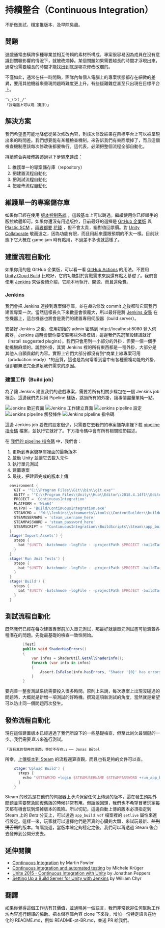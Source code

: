 # 持續整合（Continuous Integration）
不斷做測試、穩定推版本、及早除臭蟲。

## 問題
遊戲通常由橫跨多種專業並相互倚賴的素材所構成，專案很容易因為成員在沒有意識到關聯影響的情況下，就被改爛掉。某個問題如果需要越長的時間才浮現出來，通常也需要越長的時間才能找出到底是哪次修改改爛的。

不僅如此，通常在任一時間點，團隊內每個人電腦上的專案狀態都存在細微的差異，要用其他機器來重現問題時難度更上升。有些疑難雜症甚至只出現在目標平台上。

```
¯\_(ツ)_/¯
「我電腦上可以跑（攤手）」
```

## 解決方案
我們希望盡可能地降低從某次修改內容，到該次修改結果在目標平台上可以被呈現出來的時間差。我們想要能有某種檢查機制，來告訴我們有東西壞掉了，而且這個檢查機制應該每次修改後都要執行。這代表，必須把整個流程全部自動化。

持續整合與發佈將透過以下步驟來達成：
1. 維護單一的專案儲存庫（repository）
2. 把建置流程自動化
3. 把測試流程自動化
4. 把發佈流程自動化

## 維護單一的專案儲存庫
如果你已經在使用 [版本控制系統](https://en.wikipedia.org/wiki/Version_control) ，這段基本上可以跳過。繼續使用你已經順手的版控軟體即可。如果你還沒有用過版控，目前最好的選擇是 [GitHub 企業版](https://github.com/enterprise) 與 [Plastic SCM](https://www.plasticscm.com/) 。[兩者都要](https://github.com/pricing) [花錢](https://www.plasticscm.com/pricing) ，但不會太貴，絕對值回票價。對 [Unity Collaborate](https://unity.com/unity/features/collaborate) 敬而遠之，因為功能有限，而且用起來還跟預期的不太一樣。目前狀態下它大概在 game jam 時有點用，不過差不多也就這樣了。

## 建置流程自動化
如果你用的是 GitHub 企業版，可以看一看 [GitHub Actions](https://github.com/features/actions) 的用法。不要用 [Unity Cloud Build](https://unity3d.com/unity/features/cloud-build) 比較好，它的功能對於實戰需求來說還有點太基礎了。我們會使用 [Jenkins](https://jenkins.io/) 來做後續介紹，它能本地執行、開源，而且還免費。

### Jenkins
我們會把 Jenkins 連接到專案儲存庫，並在*每次*修改 commit 之後都叫它幫我們建置專案一次。當然這樣長久下來數量會很龐大，所以最好是將 [Jenkins 安裝](https://jenkins.io/download/thank-you-downloading-windows-installer-stable/) 在空機器上，這台機器也將會是我們的建置專用伺服器（build server）。

安裝好 Jenkins 之後，使用初始的 admin 密碼到 http://localhost:8080 登入伺服器，Jenkins 這時會問你要安裝哪些外掛模組，這邊我們先選預設建議就好（Install suggested plugins）。我們只會用到一小部分的外掛，但要一個一個手動挑蠻麻煩的。說到外掛，其實 Jenkins 裡的所有東西都是一種外掛，大部分是其他人自願貢獻的內容。實際上它們大部分都沒有到*商業上線專案可用（production ready）*的品質，這也是為何常看到當中有各種重複功能的外掛，但卻都無法完全滿足我們需求的原因。

### 建置工作（Build job）
為了讓 Jenkins 建置我們的遊戲專案，需要將所有相關步驟包在一個 Jenkins job 裡面。這邊我們先只用 Pipeline 樣版，跳過所有的外掛，讓事情盡量單純一點。

![Jenkins 歡迎頁面](Documentation/Jenkins1.png "跑起來了！")
![Jenkins 工作建立頁面](Documentation/Jenkins2.png "給馬利歐用的水管線（Pipeline）...")
![Jenkins pipeline 設定](Documentation/Pipeline1.png)
![Jenkins pipeline 觸發條件](Documentation/Pipeline2.png)
![Jenkins pipeline 指令碼](Documentation/Pipeline3.png)

這邊 Jenkins job 要做的設定很少，只需要它去我們的專案儲存庫裡下載 [pipeline 指令碼](https://jenkins.io/doc/book/pipeline/jenkinsfile/) 檔案，並執行它就好了。下方指令碼中會有所有相關細節描述。

在 [我們的 pipeline 指令碼](BuildScripts/Jenkins/Jenkinsfile) 中，我們會：
1. 更新到專案儲存庫裡面的最新版本
2. 啟動 Unity 並讓它去載入元件
3. 執行單元測試
4. 建置專案
5. 最後，把建置完成的版本上傳

```groovy
  environment {
    GIT = '"C:\\Program Files\\Git\\bin\\git.exe"'
    UNITY = '"C:\\Program Files\\Unity\\Hub\\Editor\\2018.4.14f1\\Editor\\Unity.exe"'
    PROJECT = 'ContinuousIntegration'
    PLATFORM = 'Win64'
    OUTPUT = 'Build/ContinuousIntegration.exe'
    STEAMCMD = '"W:\\Jenkins\\steamworks\\tools\\ContentBuilder\\builder\\steamcmd.exe"'
    STEAMUSERNAME = 'steam_username_here'
    STEAMPASSWORD = 'steam_password_here'
    STEAMSCRIPT = '"ContinuousIntegration\\BuildScripts\\Steam\\app_build.vdf"'
  }
  stage('Import Assets') {
    steps {
      bat "$UNITY -batchmode -logFile - -projectPath $PROJECT -buildTarget $PLATFORM -quit -accept-apiupdate"
    }
  }
  stage('Run Unit Tests') {
    steps {
      bat "$UNITY -batchmode -logFile - -projectPath $PROJECT -buildTarget $PLATFORM -runEditorTests"
    }
  }
  stage('Build') {
    steps {
      bat "$UNITY -batchmode -logFile - -projectPath $PROJECT -buildTarget $PLATFORM -quit -buildWindows64Player $OUTPUT"
    }
  }
```

## 測試流程自動化
既然我們已經在每次建置專案前加入單元測試，那最好就讓單元測試盡可能涵蓋各種潛在的問題。先從最基礎的檢查一致性開始。

```csharp
        [Test]
        public void ShaderHasErrors()
        {
            var infos = ShaderUtil.GetAllShaderInfo();
            foreach (var info in infos)
            {
                Assert.IsFalse(info.hasErrors, "Shader '{0}' has errors.", info.name);
            }
        }
```

要完善一整套測試系統需要投入很多時間。原則上來說，每次專案上出現沒碰過的問題時，大概就是新增一項測試的好時機。撰寫這項新測試的角度，當然就是希望可以防止同一個問題再次發生。

## 發佈流程自動化
現在這個建置版本已經通過了我們所設下的一些基礎檢查，但至此尚欠最關鍵的一步。我們需要*真人*來進行測試。

```
「沒有真的發佈的東西，等於不存在。」── Jonas Bötel
```

所幸，[上傳版本到 Steam](https://partner.steamgames.com/doc/sdk/uploading) 的流程還算直觀，而且也有足夠的文件可以查。

```groovy
    stage('Upload Build') {
      steps {
        echo "$STEAMCMD +login $STEAMUSERNAME $STEAMPASSWORD +run_app_build $STEAMSCRIPT"
      }
    }
```

Steam 的政策是在他們的伺服器上*永久*保留任何上傳過的版本，這在發生預期外問題並需要緊急回復舊版的時候非常有用。但話說回頭，我們也不希望冒著玩家每天都有機會玩到爛掉版本的風險。所以切記，這邊自動上傳的版本必須指定到 Steam 上的 *Beta* 分支上，可以透過 `app_build.vdf` 檔案裡的 `setlive` 屬性來進行設定。這樣一來，玩家就可以選擇他們是否真的心臟夠大顆，來試玩最新、~~熱到燙舌頭~~的版本。每隔幾週，當版本確定夠穩定之後，我們可以再透過 Steam 後台去發佈到公開分支去。

## 延伸閱讀
- [Continuous Integration](https://martinfowler.com/articles/continuousIntegration.html) by Martin Fowler
- [Continuous integration and automated testing](http://itmattersgames.com/2019/02/18/continuous-integration-and-automated-testing/) by Michele Krüger
- [Unite 2015 - Continuous Integration with Unity](https://www.youtube.com/watch?v=kSXomLkMR68) by Jonathan Peppers
- [Setting Up a Build Server for Unity with Jenkins](https://www.youtube.com/watch?v=4J3SmhGxO1Y) by William Chyr

## 翻譯
如果你覺得這個工作坊有其價值，並通曉另一個語言，我們非常歡迎任何幫助工作坊內容進行翻譯的協助。把本儲存庫內容 clone 下來後，增加一份特定語言在地化的 README.md，例如 README-pt-BR.md，並送 PR 給我們。
